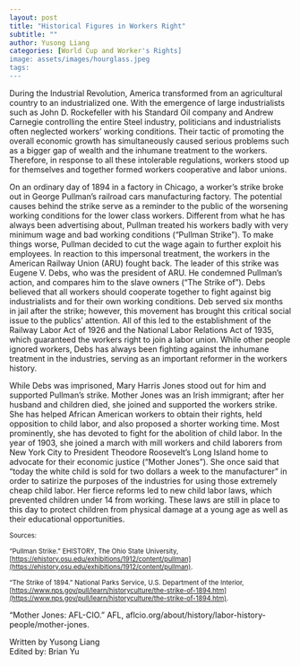 ```yaml
---
layout: post
title: "Historical Figures in Workers Right"
subtitle: ""
author: Yusong Liang
categories: [World Cup and Worker's Rights]
image: assets/images/hourglass.jpeg
tags:
---
```


During the Industrial Revolution, America transformed from an agricultural country to an industrialized one. With the emergence of large industrialists such as John D. Rockefeller with his Standard Oil company and Andrew Carnegie controlling the entire Steel industry, politicians and industrialists often neglected workers’ working conditions. Their tactic of promoting the overall economic growth has simultaneously caused serious problems such as a bigger gap of wealth and the inhumane treatment to the workers. Therefore, in response to all these intolerable regulations, workers stood up for themselves and together formed workers cooperative and labor unions.

On an ordinary day of 1894 in a factory in Chicago, a worker’s strike broke out in George Pullman’s railroad cars manufacturing factory. The potential causes behind the strike serve as a reminder to the public of the worsening working conditions for the lower class workers. Different from what he has always been advertising about, Pullman treated his workers badly with very minimum wage and bad working conditions (“Pullman Strike”). To make things worse, Pullman decided to cut the wage again to further exploit his employees. In reaction to this impersonal treatment, the workers in the American Railway Union (ARU) fought back. The leader of this strike was Eugene V. Debs, who was the president of ARU. He condemned Pullman’s action, and compares him to the slave owners (“The Strike of”). Debs believed that all workers should cooperate together to fight against big industrialists and for their own working conditions. Deb served six months in jail after the strike; however, this movement has brought this critical social issue to the publics’ attention. All of this led to the establishment of the Railway Labor Act of 1926 and the National Labor Relations Act of 1935, which guaranteed the workers right to join a labor union. While other people ignored workers, Debs has always been fighting against the inhumane treatment in the industries, serving as an important reformer in the workers history.

While Debs was imprisoned, Mary Harris Jones stood out for him and supported Pullman’s strike. Mother Jones was an Irish immigrant; after her husband and children died, she joined and supported the workers strike. She has helped African American workers to obtain their rights, held opposition to child labor, and also proposed a shorter working time. Most prominently, she has devoted to fight for the abolition of child labor. In the year of 1903, she joined a march with mill workers and child laborers from New York City to President Theodore Roosevelt’s Long Island home to advocate for their economic justice (“Mother Jones”). She once said that “today the white child is sold for two dollars a week to the manufacturer” in order to satirize the purposes of the industries for using those extremely cheap child labor. Her fierce reforms led to new child labor laws, which prevented children under 14 from working. These laws are still in place to this day to protect children from physical damage at a young age as well as their educational opportunities.

<small> Sources: </small>

<small>“Pullman Strike.” EHISTORY, The Ohio State University, [https://ehistory.osu.edu/exhibitions/1912/content/pullman](https://ehistory.osu.edu/exhibitions/1912/content/pullman). </small>

<small>“The Strike of 1894.” National Parks Service, U.S. Department of the Interior, [https://www.nps.gov/pull/learn/historyculture/the-strike-of-1894.htm](https://www.nps.gov/pull/learn/historyculture/the-strike-of-1894.htm). </small>

“Mother Jones: AFL-CIO.” AFL,
aflcio.org/about/history/labor-history-people/mother-jones.
</small>

Written by Yusong Liang  
Edited by: Brian Yu

